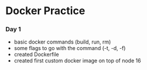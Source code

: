 # Docker Practice

### Day 1

+ basic docker commands (build, run, rm)
+ some flags to go with the command (-t, -d, -f)
+ created Dockerfile
+ created first custom docker image on top of node 16
